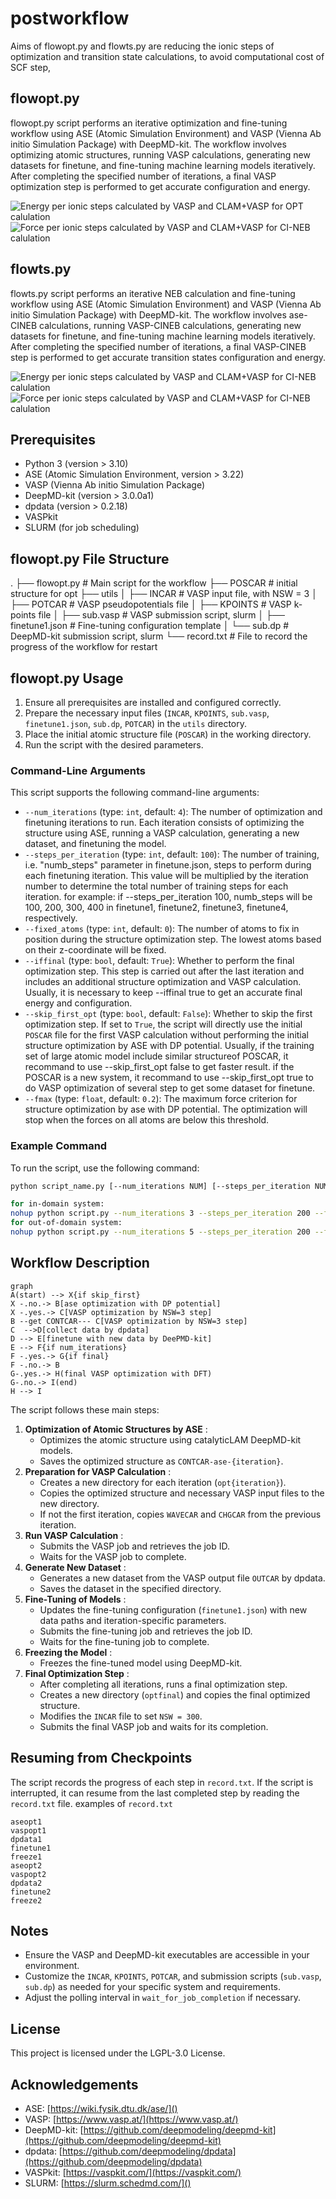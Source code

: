 # postworkflow

Aims of flowopt.py and flowts.py are reducing the ionic steps of optimization and transition state calculations, to avoid computational cost of SCF step,

## flowopt.py

flowopt.py script performs an iterative optimization and fine-tuning workflow using ASE (Atomic Simulation Environment) and VASP (Vienna Ab initio Simulation Package) with DeepMD-kit. The workflow involves optimizing atomic structures, running VASP calculations, generating new datasets for finetune, and fine-tuning machine learning models iteratively. After completing the specified number of iterations, a final VASP optimization step is performed to get accurate configuration and energy.

![Energy per ionic steps calculated by VASP and CLAM+VASP for OPT calulation](../docs/opt_energy_change_comparison.png)
![Force per ionic steps calculated by VASP and CLAM+VASP for CI-NEB calulation](../docs/opt_force_change_comparison.png)

## flowts.py

flowts.py script performs an iterative NEB calculation and fine-tuning workflow using ASE (Atomic Simulation Environment) and VASP (Vienna Ab initio Simulation Package) with DeepMD-kit. The workflow involves ase-CINEB calculations, running VASP-CINEB calculations, generating new datasets for finetune, and fine-tuning machine learning models iteratively. After completing the specified number of iterations, a final VASP-CINEB step is performed to get accurate transition states configuration and energy.

![Energy per ionic steps calculated by VASP and CLAM+VASP for CI-NEB calulation](../docs/ts_energy_change_comparison.png)
![Force per ionic steps calculated by VASP and CLAM+VASP for CI-NEB calulation](../docs/ts_force_change_comparison.png)

## Prerequisites

- Python 3 (version > 3.10)
- ASE (Atomic Simulation Environment, version > 3.22)
- VASP (Vienna Ab initio Simulation Package)
- DeepMD-kit (version > 3.0.0a1)
- dpdata (version > 0.2.18)
- VASPkit
- SLURM (for job scheduling)

## flowopt.py File Structure
.
├── flowopt.py # Main script for the workflow
├── POSCAR # initial structure for opt
├── utils
│ ├── INCAR # VASP input file, with NSW = 3
│ ├── POTCAR # VASP pseudopotentials file
│ ├── KPOINTS # VASP k-points file
│ ├── sub.vasp # VASP submission script, slurm
│ ├── finetune1.json # Fine-tuning configuration template
│ └── sub.dp # DeepMD-kit submission script, slurm
└── record.txt # File to record the progress of the workflow for restart

## flowopt.py Usage

1. Ensure all prerequisites are installed and configured correctly.
2. Prepare the necessary input files (`INCAR`, `KPOINTS`, `sub.vasp`, `finetune1.json`, `sub.dp`, `POTCAR`) in the `utils` directory.
3. Place the initial atomic structure file (`POSCAR`) in the working directory.
4. Run the script with the desired parameters.

### Command-Line Arguments

This script supports the following command-line arguments:

- `--num_iterations` (type: `int`, default: `4`): The number of optimization and finetuning iterations to run. Each iteration consists of optimizing the structure using ASE, running a VASP calculation, generating a new dataset, and finetuning the model.
- `--steps_per_iteration` (type: `int`, default: `100`): The number of training, i.e. "numb_steps" parameter in finetune.json, steps to perform during each finetuning iteration. This value will be multiplied by the iteration number to determine the total number of training steps for each iteration. for example: if --steps_per_iteration 100, numb_steps will be 100, 200, 300, 400 in finetune1, finetune2, finetune3, finetune4, respectively.
- `--fixed_atoms` (type: `int`, default: `0`): The number of atoms to fix in position during the structure optimization step. The lowest atoms based on their z-coordinate will be fixed.
- `--iffinal` (type: `bool`, default: `True`): Whether to perform the final optimization step. This step is carried out after the last iteration and includes an additional structure optimization and VASP calculation. Usually, it is necessary to keep --iffinal true to get an accurate final energy and configuration.
- `--skip_first_opt` (type: `bool`, default: `False`): Whether to skip the first optimization step. If set to `True`, the script will directly use the initial `POSCAR` file for the first VASP calculation without performing the initial structure optimization by ASE with DP potential. Usually, if the training set of large atomic model include similar structureof POSCAR, it recommand to use --skip_first_opt false to get faster result. if the POSCAR is a new system, it recommand to use --skip_first_opt true to do VASP optimization of several step to get some dataset for finetune.
- `--fmax` (type: `float`, default: `0.2`): The maximum force criterion for structure optimization by ase with DP potential. The optimization will stop when the forces on all atoms are below this threshold.

### Example Command

To run the script, use the following command:

```sh
python script_name.py [--num_iterations NUM] [--steps_per_iteration NUM] [--fixed_atoms NUM] [--iffinal BOOL] [--skip_first_opt BOOL]
```

```bash
for in-domain system:
nohup python script.py --num_iterations 3 --steps_per_iteration 200 --fixed_atoms 0 --iffinal true --skip_first_opt false --fmax 0.1 &
for out-of-domain system:
nohup python script.py --num_iterations 5 --steps_per_iteration 200 --fixed_atoms 0 --iffinal true --skip_first_opt true --fmax 0.2 &
```

## Workflow Description

```mermaid
graph 
A(start) --> X{if skip_first}
X -.no.-> B[ase optimization with DP potential]
X -.yes.-> C[VASP optimization by NSW=3 step]
B --get CONTCAR--- C[VASP optimization by NSW=3 step]
C  -->D[collect data by dpdata]
D --> E[finetune with new data by DeePMD-kit]
E --> F{if num_iterations}
F -.yes.-> G{if final}
F -.no.-> B
G-.yes.-> H(final VASP optimization with DFT)
G-.no.-> I(end)
H --> I
```


The script follows these main steps:

1. **Optimization of Atomic Structures by ASE** :
   * Optimizes the atomic structure using catalyticLAM DeepMD-kit models.
   * Saves the optimized structure as `CONTCAR-ase-{iteration}`.
2. **Preparation for VASP Calculation** :
   * Creates a new directory for each iteration (`opt{iteration}`).
   * Copies the optimized structure and necessary VASP input files to the new directory.
   * If not the first iteration, copies `WAVECAR` and `CHGCAR` from the previous iteration.
3. **Run VASP Calculation** :
   * Submits the VASP job and retrieves the job ID.
   * Waits for the VASP job to complete.
4. **Generate New Dataset** :
   * Generates a new dataset from the VASP output file `OUTCAR` by dpdata.
   * Saves the dataset in the specified directory.
5. **Fine-Tuning of Models** :
   * Updates the fine-tuning configuration (`finetune1.json`) with new data paths and iteration-specific parameters.
   * Submits the fine-tuning job and retrieves the job ID.
   * Waits for the fine-tuning job to complete.
6. **Freezing the Model** :
   * Freezes the fine-tuned model using DeepMD-kit.
7. **Final Optimization Step** :
   * After completing all iterations, runs a final optimization step.
   * Creates a new directory (`optfinal`) and copies the final optimized structure.
   * Modifies the `INCAR` file to set `NSW = 300`.
   * Submits the final VASP job and waits for its completion.

## Resuming from Checkpoints

The script records the progress of each step in `record.txt`. If the script is interrupted, it can resume from the last completed step by reading the `record.txt` file.
examples of `record.txt`

```
aseopt1
vaspopt1
dpdata1
finetune1
freeze1
aseopt2
vaspopt2
dpdata2
finetune2
freeze2
```

## Notes

* Ensure the VASP and DeepMD-kit executables are accessible in your environment.
* Customize the `INCAR`, `KPOINTS`, `POTCAR`, and submission scripts (`sub.vasp`, `sub.dp`) as needed for your specific system and requirements.
* Adjust the polling interval in `wait_for_job_completion` if necessary.

## License

This project is licensed under the LGPL-3.0 License.

## Acknowledgements

* ASE: [https://wiki.fysik.dtu.dk/ase/]()
* VASP: [https://www.vasp.at/](https://www.vasp.at/)
* DeepMD-kit: [https://github.com/deepmodeling/deepmd-kit](https://github.com/deepmodeling/deepmd-kit)
* dpdata: [https://github.com/deepmodeling/dpdata](https://github.com/deepmodeling/dpdata)
* VASPkit: [https://vaspkit.com/](https://vaspkit.com/)
* SLURM: [https://slurm.schedmd.com/]()

